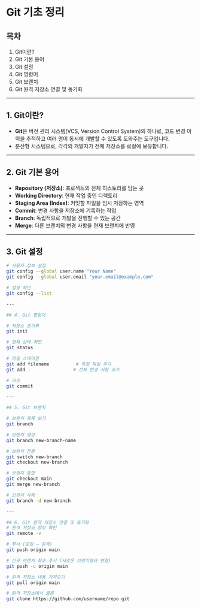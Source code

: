 # Git 기초 정리

## 목차
1. Git이란?
2. Git 기본 용어
3. Git 설정
4. Git 명령어
5. Git 브랜치
6. Git 원격 저장소 연결 및 동기화


---

## 1. Git이란?
- **Git**은 버전 관리 시스템(VCS, Version Control System)의 하나로, 코드 변경 이력을 추적하고 여러 명이 동시에 개발할 수 있도록 도와주는 도구입니다.
- 분산형 시스템으로, 각각의 개발자가 전체 저장소를 로컬에 보유합니다.

---


## 2. Git 기본 용어
- **Repository (저장소)**: 프로젝트의 전체 히스토리를 담는 곳
- **Working Directory**: 현재 작업 중인 디렉토리
- **Staging Area (Index)**: 커밋할 파일을 임시 저장하는 영역
- **Commit**: 변경 사항을 저장소에 기록하는 작업
- **Branch**: 독립적으로 개발을 진행할 수 있는 공간
- **Merge**: 다른 브랜치의 변경 사항을 현재 브랜치에 반영

---

## 3. Git 설정
```bash
# 사용자 정보 설정
git config --global user.name "Your Name"
git config --global user.email "your.email@example.com"

# 설정 확인
git config --list

---

## 4. Git 명령어 

# 저장소 초기화
git init

# 현재 상태 확인
git status

# 파일 스테이징
git add filename          # 특정 파일 추가
git add .                # 전체 변경 사항 추가

# 커밋
git commit 

---

## 5. Git 브랜치 

# 브랜치 목록 보기
git branch

# 브랜치 생성
git branch new-branch-name

# 브랜치 전환
git switch new-branch
git checkout new-branch

# 브랜치 병합
git checkout main
git merge new-branch

# 브랜치 삭제
git branch -d new-branch

---

## 6. Git 원격 저장소 연결 및 동기화
# 원격 저장소 정보 확인
git remote -v

# 푸시 (로컬 → 원격)
git push origin main

# 신규 브랜치 최초 푸시 (새로운 브랜치명과 연결)
git push -u origin main

# 원격 저장소 내용 가져오기
git pull origin main

# 원격 저장소에서 클론
git clone https://github.com/username/repo.git




